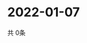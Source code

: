 # 2022-01-07
  共 0条

  <!-- BEGIN -->
  <!-- 最后更新时间Fri Jan 07 2022 09:04:40 GMT+0000 (Coordinated Universal Time) -->
  
  <!-- END -->
  
  